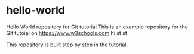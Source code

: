 # hello-world
Hello World repository for Git tutorial
This is an example repository for the Git tutoial on https://www.w3schools.com
hi st st

This repository is built step by step in the tutorial.
